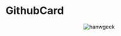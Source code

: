 # GithubCard
<p align="center">
  <img src="https://github-readme-stats.vercel.app/api/top-langs/?username=kian-zh&layout=compact" alt="hanwgeek" />
</p>
